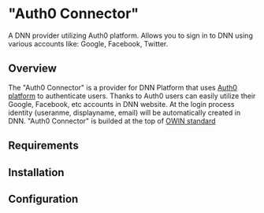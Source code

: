 # "Auth0 Connector"
A DNN provider utilizing Auth0 platform. Allows you to sign in to DNN using various accounts like: Google, Facebook, Twitter.

## Overview
The "Auth0 Connector" is a provider for DNN Platform that uses [Auth0 platform](https://auth0.com/) to authenticate users. Thanks to Auth0 users can easily utilize their Google, Facebook, etc accounts in DNN website. At the login process identity (useranme, displayname, email) will be automatically created in DNN.
"Auth0 Connector" is builded at the top of [OWIN standard](http://owin.org/)


## Requirements

## Installation

## Configuration
